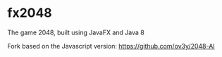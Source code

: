 fx2048
======

The game 2048, built using JavaFX and Java 8

Fork based on the Javascript version: https://github.com/ov3y/2048-AI
